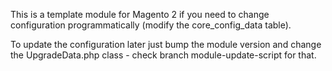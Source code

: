This is a template module for Magento 2 if you need to change configuration programmatically (modify the core_config_data table).

To update the configuration later just bump the module version and change the UpgradeData.php class - check branch module-update-script for that.
